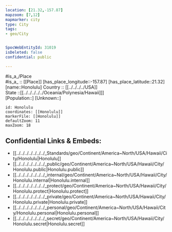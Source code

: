 ```yaml
---
location: [21.32,-157.87] 
mapzoom: [7,12] 
mapmarker: city 
type: City
tags:
- geo/City


SpocWebEntityId: 31019
isDeleted: false
confidential: public

---
```

#is_a_/Place  
#is_a_ :: [[Place]] 
[has_place_longitude::-157.87] 
[has_place_latitude::21.32] 
[name::Honolulu] 
Country :: [[../../../../USA]]  
State ::[[../../../../../Oceania/Polynesia/Hawaii]]]  
[Population::] 
[Unknown::] 


```leaflet
id: Honolulu
coordinates: [[Honolulu]] 
markerFile: [[Honolulu]] 
defaultZoom: 11 
maxZoom: 18
```


## Confidential Links & Embeds: 
- [[../../../../../../../_Standards/geo/Continent/America~North/USA/Hawaii/City/Honolulu|Honolulu]] 
- [[../../../../../../../_public/geo/Continent/America~North/USA/Hawaii/City/Honolulu.public|Honolulu.public]] 
- [[../../../../../../../_internal/geo/Continent/America~North/USA/Hawaii/City/Honolulu.internal|Honolulu.internal]] 
- [[../../../../../../../_protect/geo/Continent/America~North/USA/Hawaii/City/Honolulu.protect|Honolulu.protect]] 
- [[../../../../../../../_private/geo/Continent/America~North/USA/Hawaii/City/Honolulu.private|Honolulu.private]] 
- [[../../../../../../../_personal/geo/Continent/America~North/USA/Hawaii/City/Honolulu.personal|Honolulu.personal]] 
- [[../../../../../../../_secret/geo/Continent/America~North/USA/Hawaii/City/Honolulu.secret|Honolulu.secret]] 
